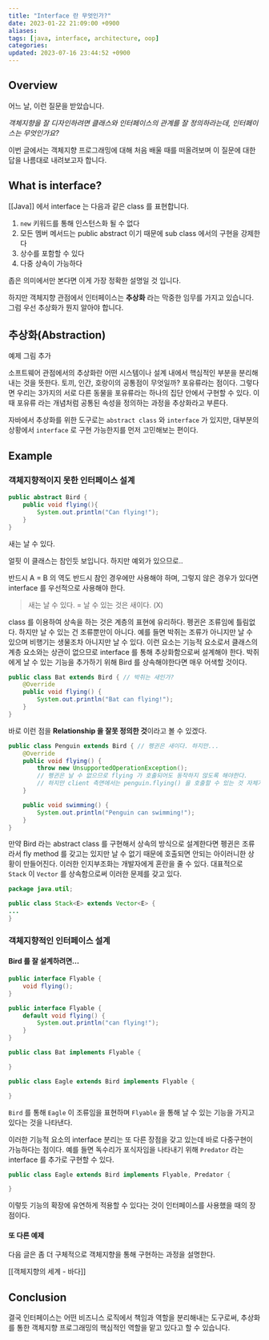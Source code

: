 ```yaml
---
title: "Interface 란 무엇인가?"
date: 2023-01-22 21:09:00 +0900
aliases: 
tags: [java, interface, architecture, oop]
categories: 
updated: 2023-07-16 23:44:52 +0900
---
```


## Overview

어느 날, 이런 질문을 받았습니다.

_객체지향을 잘 디자인하려면 클래스와 인터페이스의 관계를 잘 정의하라는데, 인터페이스는 무엇인가요?_

이번 글에서는 객체지향 프로그래밍에 대해 처음 배울 때를 떠올려보며 이 질문에 대한 답을 나름대로 내려보고자 합니다.

## What is interface?

[[Java]] 에서 interface 는 다음과 같은 class 를 표현합니다.

1. `new` 키워드를 통해 인스턴스화 될 수 없다
2. 모든 멤버 메서드는 public abstract 이기 때문에 sub class 에서의 구현을 강제한다
3. 상수를 포함할 수 있다
4. 다중 상속이 가능하다

좁은 의미에서만 본다면 이게 가장 정확한 설명일 것 입니다.

하지만 객체지향 관점에서 인터페이스는 **추상화** 라는 막중한 임무를 가지고 있습니다. 그럼 우선 추상화가 뭔지 알아야 합니다.

## 추상화(Abstraction)

예제 그림 추가

소프트웨어 관점에서의 추상화란 어떤 시스템이나 설계 내에서 핵심적인 부분을 분리해내는 것을 뜻한다. 토끼, 인간, 호랑이의 공통점이 무엇일까? 포유류라는 점이다. 그렇다면 우리는 3가지의 서로 다른 동물을 포유류라는 하나의 집단 안에서 구현할 수 있다. 이때 포유류 라는 개념처럼 공통된 속성을 정의하는 과정을 추상화라고 부른다.

자바에서 추상화를 위한 도구로는 `abstract class` 와 `interface` 가 있지만, 대부분의 상황에서 `interface` 로 구현 가능한지를 먼저 고민해보는 편이다.

## Example

### 객체지향적이지 못한 인터페이스 설계

```java
public abstract Bird {
	public void flying(){
		System.out.println("Can flying!");
	}
}
```

새는 날 수 있다.

얼핏 이 클래스는 참인듯 보입니다. 하지만 예외가 있으므로..

반드시 A = B 의 역도 반드시 참인 경우에만 사용해야 하며, 그렇지 않은 경우가 있다면 interface 를 우선적으로 사용해야 한다.

> 새는 날 수 있다. = 날 수 있는 것은 새이다. (X)

class 를 이용하여 상속을 하는 것은 계층의 표현에 유리하다. 펭귄은 조류임에 틀림없다. 하지만 날 수 있는 건 조류뿐만이 아니다. 예를 들면 박쥐는 조류가 아니지만 날 수 있으며 비행기는 생물조차 아니지만 날 수 있다. 이런 요소는 기능적 요소로서 클래스의 계층 요소와는 상관이 없으므로 interface 를 통해 추상화함으로써 설계해야 한다. 박쥐에게 날 수 있는 기능을 추가하기 위해 Bird 를 상속해야한다면 매우 어색할 것이다.

```java
public class Bat extends Bird { // 박쥐는 새인가?
	@Override
	public void flying() { 
		System.out.println("Bat can flying!");
	}
}
```

바로 이런 점을 **Relationship 을 잘못 정의한 것**이라고 볼 수 있겠다.

```java
public class Penguin extends Bird { // 펭귄은 새이다. 하지만... 
	@Override
	public void flying() { 
		throw new UnsupportedOperationException();
		// 펭귄은 날 수 없으므로 flying 가 호출되어도 동작하지 않도록 해야한다.
		// 하지만 client 측면에서는 penguin.flying() 을 호출할 수 있는 것 자체가 이미 충분히 어색하다.
	}

	public void swimming() {
		System.out.println("Penguin can swimming!");
	}
}
```

만약 Bird 라는 abstract class 를 구현해서 상속의 방식으로 설계한다면 펭귄은 조류라서 fly method 를 갖고는 있지만 날 수 없기 때문에 호출되면 안되는 아이러니한 상황이 만들어진다. 이러한 인지부조화는 개발자에게 혼란을 줄 수 있다. 대표적으로 `Stack` 이 `Vector` 를 상속함으로써 이러한 문제를 갖고 있다.

```java
package java.util;

public class Stack<E> extends Vector<E> {
...
}
```

### 객체지향적인 인터페이스 설계

#### Bird 를 잘 설계하려면...

```java
public interface Flyable {
	void flying();
}
```

```java
public interface Flyable {
	default void flying() {
		System.out.println("can flying!");
	}
}
```

```java
public class Bat implements Flyable {

}
```

```java
public class Eagle extends Bird implements Flyable {

}
```

`Bird` 를 통해 `Eagle` 이 조류임을 표현하며 `Flyable` 을 통해 날 수 있는 기능을 가지고 있다는 것을 나타낸다.

이러한 기능적 요소의 interface 분리는 또 다른 장점을 갖고 있는데 바로 다중구현이 가능하다는 점이다. 예를 들면 독수리가 포식자임을 나타내기 위해 `Predator` 라는 interface 를 추가로 구현할 수 있다.

```java
public class Eagle extends Bird implements Flyable, Predator {

}
```

이렇듯 기능의 확장에 유연하게 적용할 수 있다는 것이 인터페이스를 사용했을 때의 장점이다.

#### 또 다른 예제

다음 글은 좀 더 구체적으로 객체지향을 통해 구현하는 과정을 설명한다.

[[객체지향의 세계 - 바다]]

## Conclusion

결국 인터페이스는 어떤 비즈니스 로직에서 책임과 역할을 분리해내는 도구로써, 추상화를 통한 객체지향 프로그래밍의 핵심적인 역할을 맡고 있다고 할 수 있습니다.
